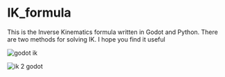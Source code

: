 # IK_formula
This is the Inverse Kinematics formula written in Godot and Python. There are two methods for solving IK. I hope you find it useful


![godot ik](https://github.com/user-attachments/assets/12efd9e7-bc92-465d-ba78-96a21b5e3e90)


![ik 2 godot](https://github.com/user-attachments/assets/ee53febc-aa61-4809-b264-a32a6de9fe73)
